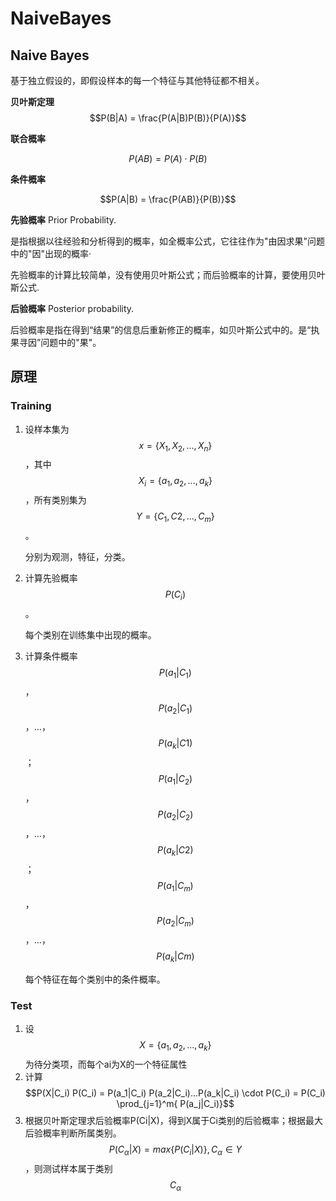 # NaiveBayes

## Naive Bayes

基于独立假设的，即假设样本的每一个特征与其他特征都不相关。

**贝叶斯定理** $$P(B|A) = \frac{P(A|B)P(B)}{P(A)}$$

**联合概率**

$$P(AB) = P(A) \cdot P(B)$$

**条件概率**

$$P(A|B) = \frac{P(AB)}{P(B)}$$

**先验概率** Prior Probability.

是指根据以往经验和分析得到的概率，如全概率公式，它往往作为"由因求果"问题中的"因"出现的概率·

先验概率的计算比较简单，没有使用贝叶斯公式；而后验概率的计算，要使用贝叶斯公式.

**后验概率** Posterior probability.

后验概率是指在得到“结果”的信息后重新修正的概率，如贝叶斯公式中的。是“执果寻因”问题中的"果"。

## 原理

### Training

1. 设样本集为 $$x = \{X_1,X_2,...,X_n \}$$，其中 $$X_i = \{a_1,a_2,...,a_k\}$$，所有类别集为 $$Y = \{ C_1,C2,...,C_m\}$$。

   分别为观测，特征，分类。

2. 计算先验概率 $$P(C_i)$$。

   每个类别在训练集中出现的概率。

3. 计算条件概率 $$P(a_1|C_1)$$，$$P(a_2|C_1)$$，...，$$P(a_k|C1)$$；$$P(a_1|C_2)$$，$$P(a_2|C_2)$$，...，$$P(a_k|C2)$$；$$P(a_1|C_m)$$，$$P(a_2|C_m)$$，...，$$P(a_k|Cm)$$

   每个特征在每个类别中的条件概率。

### Test

1. 设 $$X= \{ a_1,a_2,...,a_k \}$$为待分类项，而每个ai为X的一个特征属性
2. 计算 $$P(X|C_i) P(C_i) = P(a_1|C_i) P(a_2|C_i)...P(a_k|C_i) \cdot P(C_i) = P(C_i) \prod_{j=1}^m{ P(a_j|C_i)}$$
3. 根据贝叶斯定理求后验概率P\(Ci\|X\)，得到X属于Ci类别的后验概率；根据最大后验概率判断所属类别。$$P(C_\alpha | X) = max \{P(C_i|X)\},C_\alpha \in Y$$，则测试样本属于类别 $$C_\alpha$$

